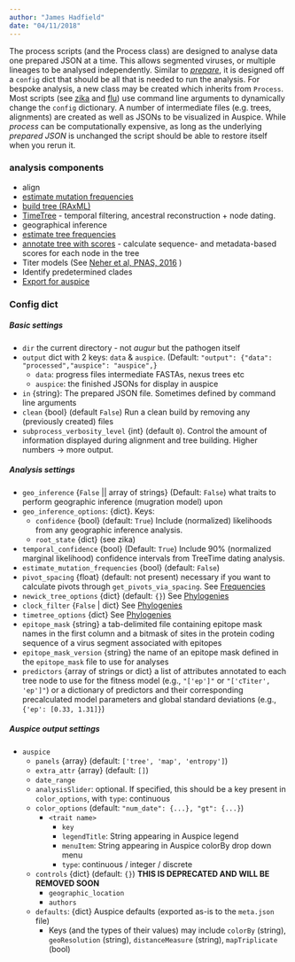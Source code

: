 ```yaml
---
author: "James Hadfield"
date: "04/11/2018"
---
```


The process scripts (and the Process class) are designed to analyse data one prepared JSON at a time.
This allows segmented viruses, or multiple lineages to be analysed independently.
Similar to [_prepare_](prepare.md), it is designed off a `config` dict that should be all that is needed to run the analysis.
For bespoke analysis, a new class may be created which inherits from `Process`.
Most scripts (see [zika](../zika/zika.process.py) and [flu](../flu/flu.process.py)) use command line arguments to dynamically change the `config` dictionary.
A number of intermediate files (e.g. trees, alignments) are created as well as JSONs to be visualized in Auspice.
While _process_ can be computationally expensive, as long as the underlying _prepared JSON_ is unchanged the script should be able to restore itself when you rerun it.

### analysis components
* align
* [estimate mutation frequencies](./frequencies.md)
* [build tree (RAxML)](./phylogenies.md)
* [TimeTree](./phylogenies.md) - temporal filtering, ancestral reconstruction + node dating.
* geographical inference
* [estimate tree frequencies](./frequencies.md)
* [annotate tree with scores](./scores.md) - calculate sequence- and metadata-based scores for each node in the tree
* Titer models (See [Neher et al, PNAS, 2016](http://www.pnas.org/content/113/12/E1701.abstract) )
* Identify predetermined clades
* [Export for auspice](./auspice_output.md)

### Config dict

##### Basic settings
* `dir` the current directory - not _augur_ but the pathogen itself
* `output` dict with 2 keys: `data` & `auspice`. (Default: `"output": {"data": "processed","auspice": "auspice",}`
  * `data`: progress files intermediate FASTAs, nexus trees etc
  * `auspice`: the finished JSONs for display in auspice
* `in` {string}: The prepared JSON file. Sometimes defined by command line arguments
* `clean` {bool} (default `False`) Run a clean build by removing any (previously created) files
* `subprocess_verbosity_level` {int} (default `0`). Control the amount of information displayed during alignment and tree building. Higher numbers -> more output.


##### Analysis settings
* `geo_inference` {`False` || array of strings} (Default: `False`) what traits to perform geographic inference (mugration model) upon
* `geo_inference_options`: {dict}. Keys:
  * `confidence` {bool} (default: `True`) Include (normalized) likelihoods from any geographic inference analysis.
  * `root_state` {dict} (see zika)
* `temporal_confidence` {bool} (Default: `True`) Include 90% (normalized marginal likelihood) confidence intervals from TreeTime dating analysis.
* `estimate_mutation_frequencies` {bool} (default: `False`)
* `pivot_spacing` {float} (default: not present) necessary if you want to calculate pivots through `get_pivots_via_spacing`. See [Frequencies](./frequencies.md)
* `newick_tree_options` {dict} (default: `{}`) See [Phylogenies](./phylogenies.md)
* `clock_filter` {`False` | dict} See [Phylogenies](./phylogenies.md)
* `timetree_options` {dict} See [Phylogenies](./phylogenies.md)
* `epitope_mask` {string} a tab-delimited file containing epitope mask names in the first column and a bitmask of sites in the protein coding sequence of a virus segment associated with epitopes
* `epitope_mask_version` {string} the name of an epitope mask defined in the `epitope_mask` file to use for analyses
* `predictors` {array of strings or dict} a list of attributes annotated to each tree node to use for the fitness model (e.g., `"['ep']"` or `"['cTiter', 'ep']"`) or a dictionary of predictors and their corresponding precalculated model parameters and global standard deviations (e.g., `{'ep': [0.33, 1.31]}`)

##### Auspice output settings
* `auspice`
  * `panels` {array} (default: `['tree', 'map', 'entropy']`)
  * `extra_attr` {array} (default: `[]`)
  * `date_range`
  * `analysisSlider`: optional. If specified, this should be a key present in `color_options`, with `type`: continuous
  * `color_options` (default: `"num_date": {...}, "gt": {...}`)
    * `<trait name>`
      * `key`
      *  `legendTitle`: String appearing in Auspice legend
      * `menuItem`: String appearing in Auspice colorBy drop down menu
      * `type`: continuous / integer / discrete
  * `controls` {dict} (default: `{}`) **THIS IS DEPRECATED AND WILL BE REMOVED SOON**
    * `geographic_location`
    * `authors`
  * `defaults`: {dict} Auspice defaults (exported as-is to the `meta.json` file)
    * Keys (and the types of their values) may include `colorBy` (string), `geoResolution` (string), `distanceMeasure` (string), `mapTriplicate` (bool)
